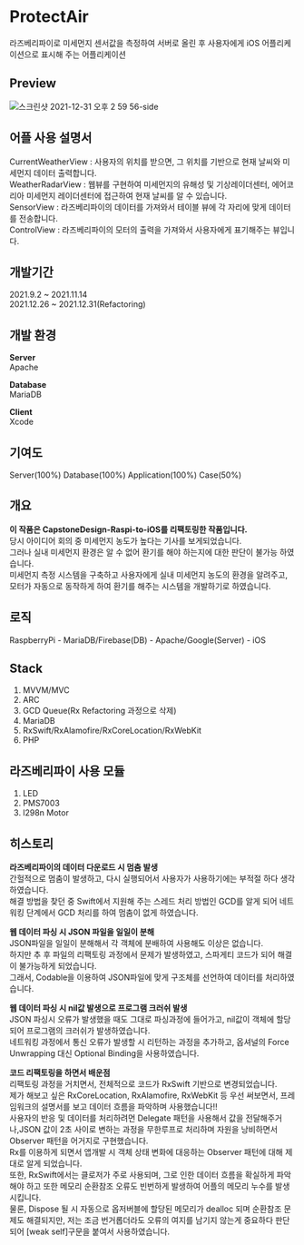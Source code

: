 # ProtectAir
라즈베리파이로 미세먼지 센서값을 측정하여 서버로 올린 후 사용자에게 iOS 어플리케이션으로 표시해 주는 어플리케이션

## Preview
![스크린샷 2021-12-31 오후 2 59 56-side](https://user-images.githubusercontent.com/84212041/147806860-19a89758-7762-4b6e-9ee1-a761f517625b.png)

## 어플 사용 설명서
CurrentWeatherView : 사용자의 위치를 받으면, 그 위치를 기반으로 현재 날씨와 미세먼지 데이터 출력합니다.<br>
WeatherRadarView : 웹뷰를 구현하여 미세먼지의 유해성 및 기상레이더센터, 에어코리아 미세먼지 레이더센터에 접근하여 현재 날씨를 알 수 있습니다.<br>
SensorView : 라즈베리파이의 데이터를 가져와서 테이블 뷰에 각 자리에 맞게 데이터를 전송합니다.<br>
ControlView : 라즈베리파이의 모터의 출력을 가져와서 사용자에게 표기해주는 뷰입니다.<br>

## 개발기간
2021.9.2 ~ 2021.11.14<br>
2021.12.26 ~ 2021.12.31(Refactoring)

## 개발 환경
**Server**<br>
Apache<br>

**Database**<br>
MariaDB<br>

**Client**<br>
Xcode<br>

## 기여도
Server(100%)
Database(100%)
Application(100%)
Case(50%)

## 개요
**이 작품은 CapstoneDesign-Raspi-to-iOS를 리팩토링한 작품입니다.<br>**
당시 아이디어 회의 중 미세먼지 농도가 높다는 기사를 보게되었습니다.<br>
그러나 실내 미세먼지 환경은 알 수 없어 환기를 해야 하는지에 대한 판단이 불가능 하였습니다.<br>
미세먼지 측정 시스템을 구축하고 사용자에게 실내 미세먼지 농도의 환경을 알려주고, 모터가 자동으로 동작하게 하여 환기를 해주는 시스템을 개발하기로 하였습니다.<br>

## 로직
RaspberryPi - MariaDB/Firebase(DB) - Apache/Google(Server) - iOS

## Stack
1. MVVM/MVC
2. ARC
3. GCD Queue(Rx Refactoring 과정으로 삭제)
4. MariaDB
5. RxSwift/RxAlamofire/RxCoreLocation/RxWebKit
6. PHP

## 라즈베리파이 사용 모듈
1. LED
2. PMS7003
3. l298n Motor

## 히스토리
**라즈베리파이의 데이터 다운로드 시 멈춤 발생**<br>
간헐적으로 멈춤이 발생하고, 다시 실행되어서 사용자가 사용하기에는 부적절 하다 생각하였습니다.<br>
해결 방법을 찾던 중 Swift에서 지원해 주는 스레드 처리 방법인 GCD를 알게 되어 네트워킹 단계에서 GCD 처리를 하여 멈춤이 없게 하였습니다.<br>

**웹 데이터 파싱 시 JSON 파일을 일일이 분해**<br>
JSON파일을 일일이 분해해서 각 객체에 분배하여 사용해도 이상은 없습니다.<br>
하지만 추 후 파일의 리팩토링 과정에서 문제가 발생하였고, 스파게티 코드가 되어 해결이 불가능하게 되었습니다.<br>
그래서, Codable을 이용하여 JSON파일에 맞게 구조체를 선언하여 데이터를 처리하였습니다.<br>

**웹 데이터 파싱 시 nil값 발생으로 프로그램 크러쉬 발생**<br>
JSON 파싱시 오류가 발생했을 때도 그대로 파싱과정에 들어가고, nil값이 객체에 할당되어 프로그램의 크러쉬가 발생하였습니다.<br>
네트워킹 과정에서 통신 오류가 발생할 시 리턴하는 과정을 추가하고, 옵셔널의 Force Unwrapping 대신 Optional Binding을 사용하였습니다.<br>

**코드 리팩토링을 하면서 배운점**<br>
리팩토링 과정을 거치면서, 전체적으로 코드가 RxSwift 기반으로 변경되었습니다. <br>
제가 해보고 싶은 RxCoreLocation, RxAlamofire, RxWebKit 등 우선 써보면서, 프레임워크의 설명서를 보고 데이터 흐름을 파악하며 사용했습니다!!<br>
사용자의 반응 및 데이터를 처리하려먼 Delegate 패턴을 사용해서 값을 전달해주거나,JSON 값이 2초 사이로 변하는 과정을 무한루프로 처리하며 자원을 낭비하면서 Observer 패턴을 어거지로 구현했습니다.<br> 
Rx를 이용하게 되면서 앱개발 시 객체 상태 변화에 대응하는 Observer 패턴에 대해 제대로 알게 되었습니다.<br>
또한, RxSwift에서는 클로저가 주로 사용되며, 그로 인한 데이터 흐름을 확실하게 파악해야 하고 또한 메모리 순환참조 오류도 빈번하게 발생하여 어플의 메모리 누수를 발생시킵니다.<br>
물론, Dispose 될 시 자동으로 옵저버블에 할당된 메모리가 dealloc 되며 순환참조 문제도 해결되지만, 저는 조금 번거롭더라도 오류의 여지를 남기지 않는게 중요하다 판단되어 [weak self]구문을 붙여서 사용하였습니다.<br> 

